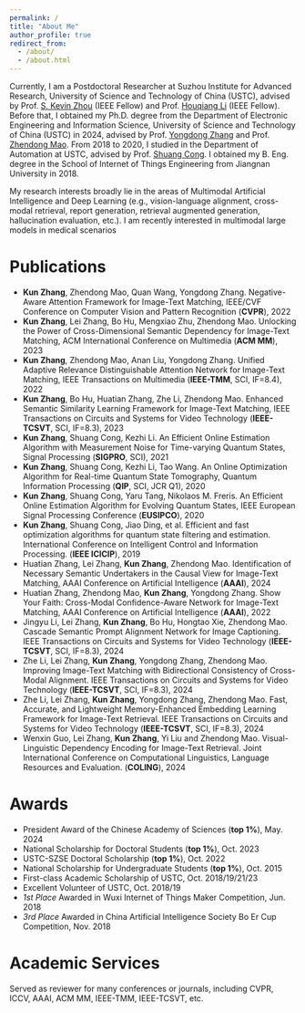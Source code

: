 ```yaml
---
permalink: /
title: "About Me"
author_profile: true
redirect_from: 
  - /about/
  - /about.html
---
```


Currently, I am a Postdoctoral Researcher at Suzhou Institute for Advanced Research, University of Science and Technology of China (USTC), advised by Prof. [S. Kevin Zhou](https://scholar.google.com/citations?user=8eNm2GMAAAAJ&hl=en) (IEEE Fellow) and Prof. [Houqiang Li](https://scholar.google.com/citations?user=7sFMIKoAAAAJ&hl=zh-CN) (IEEE Fellow). Before that, I obtained my Ph.D. degree from the Department of Electronic Engineering and Information Science, University of Science and Technology of China (USTC) in 2024, advised by Prof. [Yongdong Zhang](https://scholar.google.com.hk/citations?user=hxGs4ukAAAAJ&hl=zh-CN) and Prof. [Zhendong Mao](https://scholar.google.com/citations?user=m-0P8sgAAAAJ&hl=zh-CN). From 2018 to 2020, I studied in the Department of Automation at USTC, advised by Prof. [Shuang Cong](https://scholar.google.com/citations?user=2oPsqNQAAAAJ&hl=zh-CN). I obtained my B. Eng. degree in the School of Internet of Things Engineering from Jiangnan University in 2018.


My research interests broadly lie in the areas of Multimodal Artificial Intelligence and Deep Learning (e.g., vision-language alignment, cross-modal retrieval, report generation, retrieval augmented generation, hallucination evaluation, etc.). I am recently interested in multimodal large models in medical scenarios


Publications
======
- **Kun Zhang**, Zhendong Mao, Quan Wang, Yongdong Zhang. Negative-Aware Attention Framework for Image-Text Matching, IEEE/CVF Conference on Computer Vision and Pattern Recognition (**CVPR**), 2022
- **Kun Zhang**, Lei Zhang, Bo Hu, Mengxiao Zhu, Zhendong Mao. Unlocking the Power of Cross-Dimensional Semantic Dependency for Image-Text Matching, ACM International Conference on Multimedia (**ACM MM**), 2023
- **Kun Zhang**, Zhendong Mao, Anan Liu, Yongdong Zhang. Unified Adaptive Relevance Distinguishable Attention Network for Image-Text Matching, IEEE Transactions on Multimedia (**IEEE-TMM**, SCI, IF=8.4), 2022
- **Kun Zhang**, Bo Hu, Huatian Zhang, Zhe Li, Zhendong Mao. Enhanced Semantic Similarity Learning Framework for Image-Text Matching, IEEE Transactions on Circuits and Systems for Video Technology (**IEEE-TCSVT**, SCI, IF=8.3), 2023
- **Kun Zhang**, Shuang Cong, Kezhi Li. An Efficient Online Estimation Algorithm with Measurement Noise for Time-varying Quantum States, Signal Processing (**SIGPRO**, SCI), 2021
- **Kun Zhang**, Shuang Cong, Kezhi Li, Tao Wang. An Online Optimization Algorithm for Real-time Quantum State Tomography, Quantum Information Processing (**QIP**, SCI, JCR Q1), 2020
- **Kun Zhang**, Shuang Cong, Yaru Tang, Nikolaos M. Freris. An Efficient Online Estimation Algorithm for Evolving Quantum States, IEEE European Signal Processing Conference (**EUSIPCO**), 2020
- **Kun Zhang**, Shuang Cong, Jiao Ding, et al. Efficient and fast optimization algorithms for quantum state filtering and estimation. International Conference on Intelligent Control and Information Processing. (**IEEE ICICIP**), 2019
- Huatian Zhang, Lei Zhang, **Kun Zhang**, Zhendong Mao. Identification of Necessary Semantic Undertakers in the Causal View for Image-Text Matching, AAAI Conference on Artificial Intelligence (**AAAI**), 2024
- Huatian Zhang, Zhendong Mao, **Kun Zhang**, Yongdong Zhang. Show Your Faith: Cross-Modal Confidence-Aware Network for Image-Text Matching, AAAI Conference on Artificial Intelligence (**AAAI**), 2022
- Jingyu Li, Lei Zhang, **Kun Zhang**, Bo Hu, Hongtao Xie, Zhendong Mao. Cascade Semantic Prompt Alignment Network for Image Captioning. IEEE Transactions on Circuits and Systems for Video Technology (**IEEE-TCSVT**, SCI, IF=8.3), 2024
- Zhe Li, Lei Zhang, **Kun Zhang**, Yongdong Zhang, Zhendong Mao. Improving Image-Text Matching with Bidirectional Consistency of Cross-Modal Alignment. IEEE Transactions on Circuits and Systems for Video Technology (**IEEE-TCSVT**, SCI, IF=8.3), 2024
- Zhe Li, Lei Zhang, **Kun Zhang**, Yongdong Zhang, Zhendong Mao. Fast, Accurate, and Lightweight Memory-Enhanced Embedding Learning Framework for Image-Text Retrieval. IEEE Transactions on Circuits and Systems for Video Technology (**IEEE-TCSVT**, SCI, IF=8.3), 2024
- Wenxin Guo, Lei Zhang, **Kun Zhang**, Yi Liu and Zhendong Mao. Visual-Linguistic Dependency Encoding for Image-Text Retrieval. Joint International Conference on Computational Linguistics, Language Resources and Evaluation. (**COLING**), 2024



Awards
======
- President Award of the Chinese Academy of Sciences (**top 1%**), May. 2024
- National Scholarship for Doctoral Students (**top 1%**), Oct. 2023
- USTC-SZSE Doctoral Scholarship (**top 1%**), Oct. 2022
- National Scholarship for Undergraduate Students (**top 1%**), Oct. 2015
- First-class Academic Scholarship of USTC, Oct. 2018/19/21/23
- Excellent Volunteer of USTC, Oct. 2018/19
- *1st Place* Awarded in Wuxi Internet of Things Maker Competition, Jun. 2018
- *3rd Place* Awarded in China Artificial Intelligence Society Bo Er Cup Competition, Nov. 2018


Academic Services
======
Served as reviewer for many conferences or journals, including CVPR, ICCV, AAAI, ACM MM, IEEE-TMM, IEEE-TCSVT, etc.
